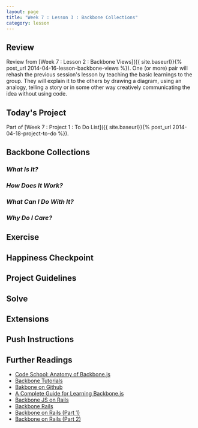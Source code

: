 ```yaml
---
layout: page
title: "Week 7 : Lesson 3 : Backbone Collections"
category: lesson
---
```


## Review

Review from [Week 7 : Lesson 2 : Backbone Views]({{ site.baseurl}}{% post_url 2014-04-16-lesson-backbone-views %}).  One (or more) pair will rehash the previous session's lesson by teaching the basic learnings to the group.  They will explain it to the others by drawing a diagram, using an analogy, telling a story or in some other way creatively communicating the idea without using code.

## Today's Project<a name="todays-project"></a>

Part of [Week 7 : Project 1 : To Do List]({{ site.baseurl}}{% post_url 2014-04-18-project-to-do %}).

## Backbone Collections

### _What Is It?_

### _How Does It Work?_

### _What Can I Do With It?_

### _Why Do I Care?_

## Exercise

## Happiness Checkpoint

## Project Guidelines

## Solve

## Extensions

## Push Instructions

## Further Readings

* [Code School: Anatomy of Backbone.js](https://www.codeschool.com/courses/anatomy-of-backbonejs)
* [Backbone Tutorials](http://backbonetutorials.com/)
* [Bakbone on Github](https://github.com/jashkenas/backbone)
* [A Complete Guide for Learning Backbone.js](http://www.codebeerstartups.com/2012/12/a-complete-guide-for-learning-backbone-js/)
* [Backbone JS on Rails](https://learn.thoughtbot.com/products/1-backbone-js-on-rails)
* [Backbone Rails](http://www.backbonerails.com/)
* [Backbone on Rails (Part 1)](http://railscasts.com/episodes/323-backbone-on-rails-part-1)
* [Backbone on Rails (Part 2)](http://railscasts.com/episodes/325-backbone-on-rails-part-2)
